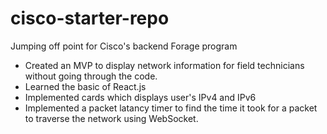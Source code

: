 # cisco-starter-repo
Jumping off point for Cisco's backend Forage program
- Created an MVP to display network information for field technicians without going through the code.
- Learned the basic of React.js
- Implemented cards which displays user's IPv4 and IPv6
- Implemented a packet latancy timer to find the time it took for a packet to traverse the network using WebSocket.
